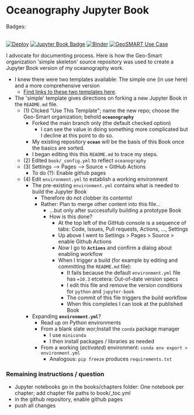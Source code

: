 # Oceanography Jupyter Book

Badges: <BR><BR>


[![Deploy](https://github.com/geo-smart/use_case_template/actions/workflows/deploy.yaml/badge.svg)](https://github.com/geo-smart/use_case_template/actions/workflows/deploy.yaml)
[![Jupyter Book Badge](https://jupyterbook.org/badge.svg)](https://geo-smart.github.io/simple-template)
[![Binder](https://mybinder.org/badge_logo.svg)](https://mybinder.org/v2/gh/geo-smart/simple-template/HEAD?labpath=book%2Fchapters)
[![GeoSMART Use Case](./book/img/use_case_badge.svg)](https://geo-smart.github.io/usecases)


I advocate for documenting process. Here is how the Geo-Smart organization 'simple skeleton' source 
repository was used to create a Jupyter Book version of my oceanography work.<br>


- I knew there were two templates available: The simple one (in use here) and a more comprehensive version
    - [Find links to these two templates here](https://geo-smart.github.io/usecases).
- The 'simple' template gives directions on forking a new Jupyter Book in the `README.md` file.
    - (1) Clicked "Use This Template"; name the new repo; choose the Geo-Smart organization; behold **`oceanography`**
        - Forked the main branch only (the default checked option)
            - I can see the value in doing something more complicated but I decline at this point to do so.
        - My existing repository **`ocean`** will be the basis of this Book once the basics are sorted.
        - I began editing this this `README.md` to trace my steps.
    - (2) Edited `book/_config.yml` to reflect `oceanography`
    - (3) Settings --> Pages --> Source = GitHub Actions
        - To do (?): Enable github pages
    - (4) Edit `environment.yml` to establish a working environment
        - The pre-existing `environment.yml` contains what is needed to build the Jupyter Book
            - Therefore do not clobber its contents!
            - Rather: Plan to merge other content into this file...
                - ...but only after successfully building a prototype Book
                - How is this done?
                    - At the top left of the GitHub console is a sequence of tabs: Code, Issues, Pull requests, Actions, ..., Settings
                    - Up above I went to Settings > Pages > Source > enable Github Actions
                    - *Now* I go to **`Actions`** and confirm a dialog about enabling workflow
                    - When I trigger a build (for example by editing and committing the `README.md` file):
                        - It fails because the default `environment.yml` file has `=10.3` etcetera: Out-of-date version specs
                        - I edit this file and remove the version conditions for `python` and `jupyter-book`
                        - The commit of this file triggers the build workflow
                        - When this completes I can look at the published Book
        - Expanding **`environment.yml`**?
            - Read up on Python environments
            - From a blank slate wor;Install the `conda` package manager
                - I use `miniconda`
                - I then install packages / libraries as needed
            - From a working (*activated*) environment: `conda env export > environment.yml`
                - Analogous: `pip freeze` produces `requirements.txt`


### Remaining instructions / question

- Jupyter notebooks go in the books/chapters folder: One notebook per chapter; add chapter file paths to book/_toc.yml
- in the github repository, enable github pages
- push all changes

